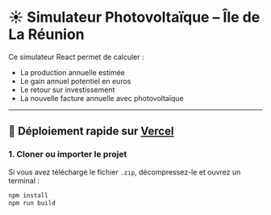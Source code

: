 # ☀️ Simulateur Photovoltaïque – Île de La Réunion

Ce simulateur React permet de calculer :
- La production annuelle estimée
- Le gain annuel potentiel en euros
- Le retour sur investissement
- La nouvelle facture annuelle avec photovoltaïque

---

## 🚀 Déploiement rapide sur [Vercel](https://vercel.com)

### 1. Cloner ou importer le projet

Si vous avez téléchargé le fichier `.zip`, décompressez-le et ouvrez un terminal :

```bash
npm install
npm run build
